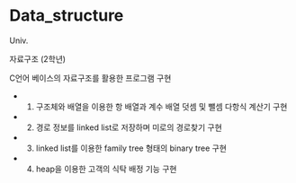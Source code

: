# Data_structure
Univ.

자료구조 (2학년)

C언어 베이스의 자료구조를 활용한 프로그램 구현

- 1) 구조체와 배열을 이용한 항 배열과 계수 배열 덧셈 및 뺄셈 다항식 계산기 구현
- 2) 경로 정보를 linked list로 저장하며 미로의 경로찾기 구현
- 3) linked list를 이용한 family tree 형태의 binary tree 구현
- 4) heap을 이용한 고객의 식탁 배정 기능 구현
